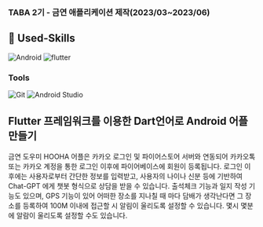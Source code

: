 ### TABA 2기 - 금연 애플리케이션 제작(2023/03~2023/06)
## 💪 Used-Skills
![Android](https://img.shields.io/badge/Android-3DDC84.svg?&style=for-the-badge&logo=Android&logoColor=white)
![flutter](https://img.shields.io/badge/flutter-02569B.svg?&style=for-the-badge&logo=flutter&logoColor=black)
### Tools
![Git](https://img.shields.io/badge/Git-F05032.svg?&style=for-the-badge&logo=Git&logoColor=white)
![Android Studio](https://img.shields.io/badge/Android%20Studio-3DDC84.svg?&style=for-the-badge&logo=Android%20Studio&logoColor=white)

## Flutter 프레임워크를 이용한 Dart언어로 Android 어플 만들기
금연 도우미 HOOHA 어플은 카카오 로그인 및 파이어스토어 서버와 연동되어
카카오톡 또는 카카오 계정을 통한 로그인 이후에 파이어베이스에 회원이 등록됩니다.
로그인 이후에는 사용자로부터 간단한 정보를 입력받고, 사용자의 나이나 신분 등에 기반하여 Chat-GPT 에게 챗봇 형식으로 상담을 받을 수 있습니다.
출석체크 기능과 일지 작성 기능도 있으며, GPS 기능이 있어 어떠한 장소를 지나칠 때 마다 담배가 생각난다면 그 장소를 등록하여 100M 이내에 접근할 시 알림이 울리도록 설정할 수 있습니다.
몇시 몇분에 알람이 울리도록 설정할 수도 있습니다.
